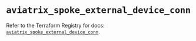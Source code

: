 # `aviatrix_spoke_external_device_conn`

Refer to the Terraform Registry for docs: [`aviatrix_spoke_external_device_conn`](https://registry.terraform.io/providers/aviatrixsystems/aviatrix/8.1.10/docs/resources/spoke_external_device_conn).
